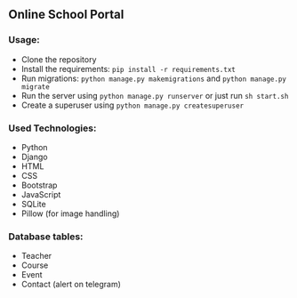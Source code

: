 ## Online School Portal

### Usage:
- Clone the repository
- Install the requirements: `pip install -r requirements.txt`
- Run migrations: `python manage.py makemigrations` and `python manage.py migrate`
- Run the server using `python manage.py runserver` or just run `sh start.sh`
- Create a superuser using `python manage.py createsuperuser`

### Used Technologies:
- Python
- Django
- HTML
- CSS
- Bootstrap
- JavaScript
- SQLite
- Pillow (for image handling)

### Database tables:
- Teacher
- Course
- Event
- Contact (alert on telegram)
